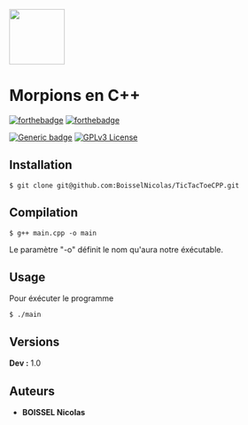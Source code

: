 <img src="https://upload.wikimedia.org/wikipedia/commons/thumb/1/18/ISO_C%2B%2B_Logo.svg/1200px-ISO_C%2B%2B_Logo.svg.png" width="100px">

# Morpions en C++

[![forthebadge](https://forthebadge.com/images/badges/built-with-love.svg)]()
[![forthebadge](https://forthebadge.com/images/badges/made-with-c-plus-plus.svg)](https://forthebadge.com)

[![Generic badge](https://img.shields.io/badge/For-Training-<green>.svg)](https://shields.io/)
[![GPLv3 License](https://img.shields.io/badge/License-GPL%20v3-yellow.svg)]()


## Installation

```
$ git clone git@github.com:BoisselNicolas/TicTacToeCPP.git
```

## Compilation


```
$ g++ main.cpp -o main
```
Le paramètre "-o" définit le nom qu'aura notre éxécutable.

## Usage 

Pour éxécuter le programme

```
$ ./main
```

## Versions

**Dev :** 1.0


## Auteurs

* **BOISSEL Nicolas** 

